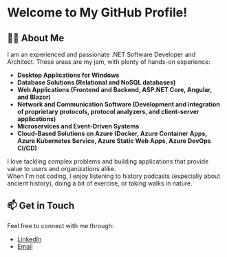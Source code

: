 # Welcome to My GitHub Profile!

## 👩‍💻 About Me
I am an experienced and passionate .NET Software Developer and Architect. These areas are my jam, with plenty of hands-on experience:

- **Desktop Applications for Windows**
- **Database Solutions (Relational and NoSQL databases)**
- **Web Applications (Frontend and Backend, ASP.NET Core, Angular, and Blazor)**
- **Network and Communication Software (Development and integration of proprietary protocols, protocol analyzers, and client-server applications)**
- **Microservices and Event-Driven Systems**
- **Cloud-Based Solutions on Azure (Docker, Azure Container Apps, Azure Kubernetes Service, Azure Static Web Apps, Azure DevOps CI/CD)**

I love tackling complex problems and building applications that provide value to users and organizations alike.  
When I'm not coding, I enjoy listening to history podcasts (especially about ancient history), doing a bit of exercise, or taking walks in nature.

## 📫 Get in Touch
Feel free to connect with me through:

- [LinkedIn](https://www.linkedin.com/in/jana-schmid)
- [Email](mailto:jdev.five@emailn.de)
